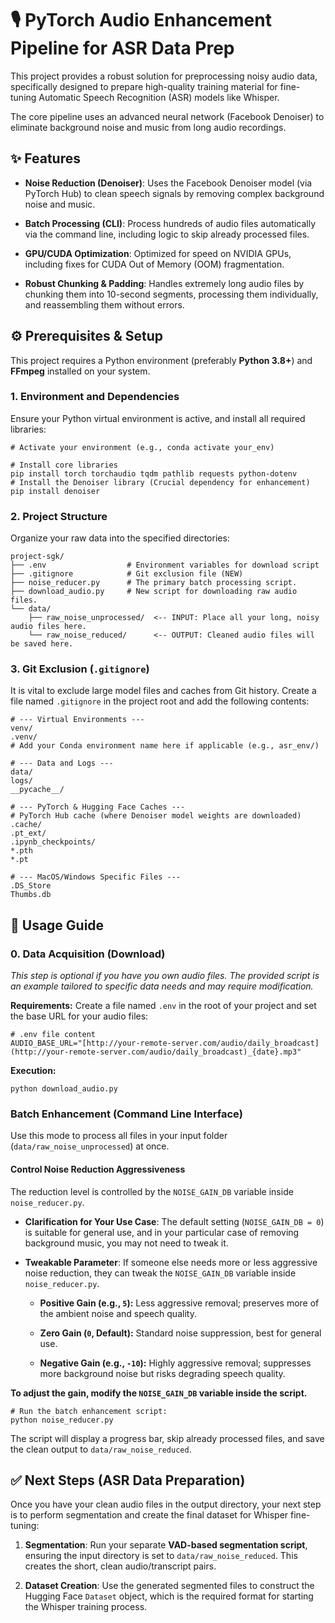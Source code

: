 
# 🎙️ PyTorch Audio Enhancement Pipeline for ASR Data Prep

This project provides a robust solution for preprocessing noisy audio data, specifically designed to prepare high-quality training material for fine-tuning Automatic Speech Recognition (ASR) models like Whisper.

The core pipeline uses an advanced neural network (Facebook Denoiser) to eliminate background noise and music from long audio recordings.

## ✨ Features

-   **Noise Reduction (Denoiser)**: Uses the Facebook Denoiser model (via PyTorch Hub) to clean speech signals by removing complex background noise and music.
    
-   **Batch Processing (CLI)**: Process hundreds of audio files automatically via the command line, including logic to skip already processed files.
    
-   **GPU/CUDA Optimization**: Optimized for speed on NVIDIA GPUs, including fixes for CUDA Out of Memory (OOM) fragmentation.
    
-   **Robust Chunking & Padding**: Handles extremely long audio files by chunking them into 10-second segments, processing them individually, and reassembling them without errors.
    

## ⚙️ Prerequisites & Setup

This project requires a Python environment (preferably **Python 3.8+**) and **FFmpeg** installed on your system.

### 1. Environment and Dependencies

Ensure your Python virtual environment is active, and install all required libraries:

```
# Activate your environment (e.g., conda activate your_env)

# Install core libraries
pip install torch torchaudio tqdm pathlib requests python-dotenv
# Install the Denoiser library (Crucial dependency for enhancement)
pip install denoiser

```

### 2. Project Structure

Organize your raw data into the specified directories:

```
project-sgk/
├── .env                  # Environment variables for download script
├── .gitignore            # Git exclusion file (NEW)
├── noise_reducer.py      # The primary batch processing script.
├── download_audio.py     # New script for downloading raw audio files.
└── data/
    ├── raw_noise_unprocessed/  <-- INPUT: Place all your long, noisy audio files here.
    └── raw_noise_reduced/      <-- OUTPUT: Cleaned audio files will be saved here.

```

### 3. Git Exclusion (`.gitignore`)

It is vital to exclude large model files and caches from Git history. Create a file named `.gitignore` in the project root and add the following contents:

```
# --- Virtual Environments ---
venv/
.venv/
# Add your Conda environment name here if applicable (e.g., asr_env/)

# --- Data and Logs ---
data/
logs/
__pycache__/

# --- PyTorch & Hugging Face Caches ---
# PyTorch Hub cache (where Denoiser model weights are downloaded)
.cache/
.pt_ext/
.ipynb_checkpoints/
*.pth
*.pt

# --- MacOS/Windows Specific Files ---
.DS_Store
Thumbs.db

```

## 🚀 Usage Guide

### 0. Data Acquisition (Download)

_This step is optional if you have you own audio files. The provided script is an example tailored to specific data needs and may require modification._

**Requirements:** Create a file named `.env` in the root of your project and set the base URL for your audio files:

```
# .env file content
AUDIO_BASE_URL="[http://your-remote-server.com/audio/daily_broadcast](http://your-remote-server.com/audio/daily_broadcast)_{date}.mp3"

```

**Execution:**

```
python download_audio.py

```

### Batch Enhancement (Command Line Interface)

Use this mode to process all files in your input folder (`data/raw_noise_unprocessed`) at once.

#### **Control Noise Reduction Aggressiveness**

The reduction level is controlled by the `NOISE_GAIN_DB` variable inside `noise_reducer.py`.

-   **Clarification for Your Use Case**: The default setting (`NOISE_GAIN_DB = 0`) is suitable for general use, and in your particular case of removing background music, you may not need to tweak it.
    
-   **Tweakable Parameter**: If someone else needs more or less aggressive noise reduction, they can tweak the `NOISE_GAIN_DB` variable inside `noise_reducer.py`.
    
    -   **Positive Gain (e.g., `5`):** Less aggressive removal; preserves more of the ambient noise and speech quality.
        
    -   **Zero Gain (`0`, Default):** Standard noise suppression, best for general use.
        
    -   **Negative Gain (e.g., `-10`):** Highly aggressive removal; suppresses more background noise but risks degrading speech quality.
        

**To adjust the gain, modify the `NOISE_GAIN_DB` variable inside the script.**

```
# Run the batch enhancement script:
python noise_reducer.py

```

The script will display a progress bar, skip already processed files, and save the clean output to `data/raw_noise_reduced`.

## ✅ Next Steps (ASR Data Preparation)

Once you have your clean audio files in the output directory, your next step is to perform segmentation and create the final dataset for Whisper fine-tuning:

1.  **Segmentation**: Run your separate **VAD-based segmentation script**, ensuring the input directory is set to `data/raw_noise_reduced`. This creates the short, clean audio/transcript pairs.
    
2.  **Dataset Creation**: Use the generated segmented files to construct the Hugging Face `Dataset` object, which is the required format for starting the Whisper training process.